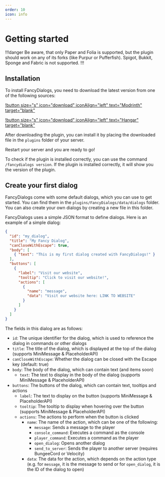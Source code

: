 ```yaml
---
order: 10
icon: info
---
```

# Getting started

!!!danger
Be aware, that only Paper and Folia is supported, but the plugin should work on any of its forks (like Purpur or Pufferfish). Spigot, Bukkit, Sponge and Fabric is not supported.
!!!

## Installation

To install FancyDialogs, you need to download the latest version from one of the following sources:

[!button size="s" icon="download" iconAlign="left" text="Modrinth" target="blank"](https://modrinth.com/plugin/fancydialogs/versions)

[!button size="s" icon="download" iconAlign="left" text="Hangar" target="blank"](https://hangar.papermc.io/Oliver/FancyDialogs/versions)

After downloading the plugin, you can install it by placing the downloaded file in the `plugins` folder of your server.

Restart your server and you are ready to go!

To check if the plugin is installed correctly, you can use the command `/fancydialogs version`. If the plugin is installed correctly, it will show you the version of the plugin.

## Create your first dialog

FancyDialogs come with some default dialogs, which you can use to get started. You can find them in the `plugins/FancyDialogs/data/dialogs` folder. 
You can also create your own dialogs by creating a new file in this folder.

FancyDialogs uses a simple JSON format to define dialogs. Here is an example of a simple dialog:

```json
{
  "id": "my_dialog",
  "title": "My Fancy Dialog",
  "canCloseWithEscape": true,
  "body": [
    { "text": "This is my first dialog created with FancyDialogs!" }
  ],
  "buttons": [
    {
      "label": "Visit our website",
      "tooltip": "Click to visit our website!",
      "actions": [
        {
          "name": "message",
          "data": "Visit our website here: LINK TO WEBSITE"
        }
      ]
    }
  ]
}
```

The fields in this dialog are as follows:

- `id`: The unique identifier for the dialog, which is used to reference the dialog in commands or other dialogs
- `title`: The title of the dialog, which is displayed at the top of the dialog (supports MiniMessage & PlaceholderAPI)
- `canCloseWithEscape`: Whether the dialog can be closed with the Escape key (default: true)
- `body`: The body of the dialog, which can contain text (and items soon)
  - `text`: The text to display in the body of the dialog (supports MiniMessage & PlaceholderAPI)
- `buttons`: The buttons of the dialog, which can contain text, tooltips and actions
  - `label`: The text to display on the button (supports MiniMessage & PlaceholderAPI)
  - `tooltip`: The tooltip to display when hovering over the button (supports MiniMessage & PlaceholderAPI)
  - `actions`: The actions to perform when the button is clicked
    - `name`: The name of the action, which can be one of the following:
      - `message`: Sends a message to the player
      - `console_command`: Executes a command as the console
      - `player_command`: Executes a command as the player
      - `open_dialog`: Opens another dialog
      - `send_to_server`: Sends the player to another server (requires BungeeCord or Velocity)
    - `data`: The data for the action, which depends on the action type (e.g. for `message`, it is the message to send or for `open_dialog`, it is the ID of the dialog to open)